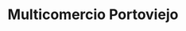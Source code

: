 ---
title: "Multicomercio Portoviejo"
url: /portoviejo/multicomercio-portoviejo/
shop: Einkaufszentrum
---